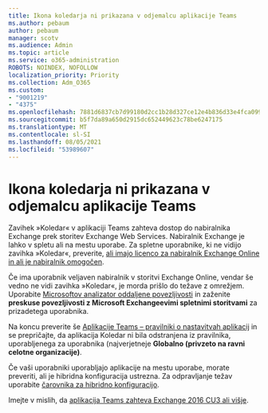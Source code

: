 ```yaml
---
title: Ikona koledarja ni prikazana v odjemalcu aplikacije Teams
ms.author: pebaum
author: pebaum
manager: scotv
ms.audience: Admin
ms.topic: article
ms.service: o365-administration
ROBOTS: NOINDEX, NOFOLLOW
localization_priority: Priority
ms.collection: Adm_O365
ms.custom:
- "9001219"
- "4375"
ms.openlocfilehash: 7881d6837cb7d99180d2cc1b28d327ce12e4b836d33e4fca099569d4f72510fa
ms.sourcegitcommit: b5f7da89a650d2915dc652449623c78be6247175
ms.translationtype: MT
ms.contentlocale: sl-SI
ms.lasthandoff: 08/05/2021
ms.locfileid: "53989607"
---
```

# <a name="calendar-icon-not-showing-in-teams-client"></a>Ikona koledarja ni prikazana v odjemalcu aplikacije Teams

Zavihek »Koledar« v aplikaciji Teams zahteva dostop do nabiralnika Exchange prek storitev Exchange Web Services. Nabiralnik Exchange je lahko v spletu ali na mestu uporabe. Za spletne uporabnike, ki ne vidijo zavihka »Koledar«, preverite, [ali imajo licenco za nabiralnik Exchange Online in ali je nabiralnik omogočen](https://docs.microsoft.com/exchange/recipients-in-exchange-online/create-user-mailboxes).

Če ima uporabnik veljaven nabiralnik v storitvi Exchange Online, vendar še vedno ne vidi zavihka »Koledar«, je morda prišlo do težave z omrežjem. Uporabite [Microsoftov analizator oddaljene povezljivosti](https://testconnectivity.microsoft.com/) in zaženite **preskuse povezljivosti z Microsoft Exchangeevimi spletnimi storitvami** za prizadetega uporabnika.

Na koncu preverite še [Aplikacije Teams – pravilniki o nastavitvah aplikacij](https://admin.teams.microsoft.com/policies/app-setup) in se prepričajte, da aplikacija Koledar ni bila odstranjena iz pravilnika, uporabljenega za uporabnika (najverjetneje **Globalno (privzeto na ravni celotne organizacije)**.

Če vaši uporabniki uporabljajo aplikacije na mestu uporabe, morate preveriti, ali je hibridna konfiguracija ustrezna. Za odpravljanje težav uporabite [čarovnika za hibridno konfiguracijo](https://docs.microsoft.com/exchange/hybrid-deployment/hybrid-agent).

Imejte v mislih, da [aplikacija Teams zahteva Exchange 2016 CU3 ali višje](https://docs.microsoft.com/microsoftteams/exchange-teams-interact).

